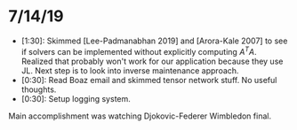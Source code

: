 # 7/14/19

- [1:30]: Skimmed [Lee-Padmanabhan 2019] and [Arora-Kale 2007] to see if solvers can be implemented without explicitly computing $A^T A$. Realized that probably won't work for our application because they use JL. Next step is to look into inverse maintenance approach.
- [0:30]: Read Boaz email and skimmed tensor network stuff. No useful thoughts.
- [0:30]: Setup logging system.

Main accomplishment was watching Djokovic-Federer Wimbledon final. 
